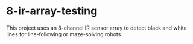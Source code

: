 # 8-ir-array-testing
This project uses an 8-channel IR sensor array to detect black and white lines for line-following or maze-solving robots
